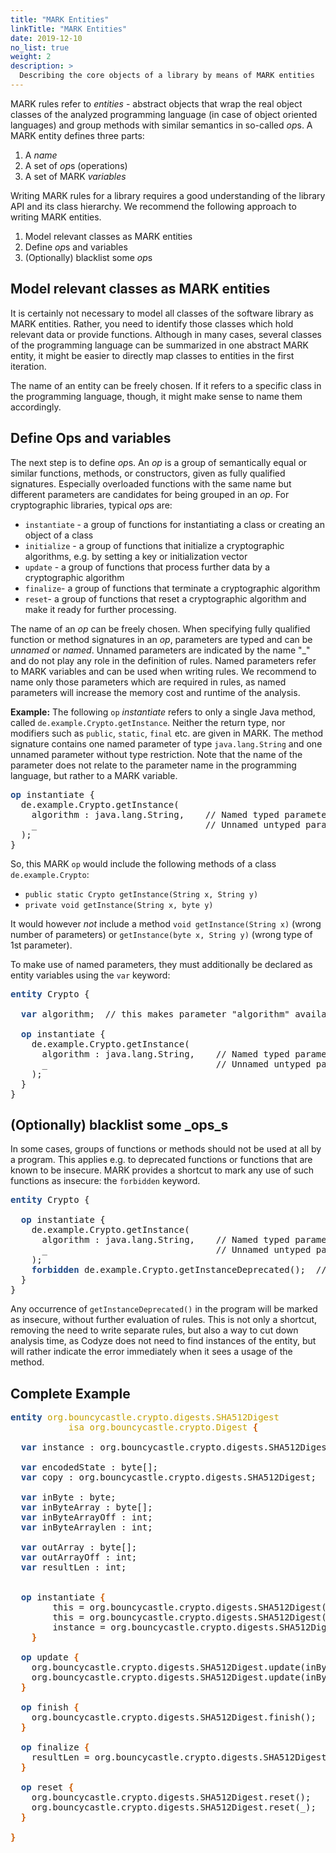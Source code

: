 ```yaml
---
title: "MARK Entities"
linkTitle: "MARK Entities"
date: 2019-12-10
no_list: true
weight: 2
description: >
  Describing the core objects of a library by means of MARK entities
---
```


MARK rules refer to _entities_ - abstract objects that wrap the real object classes of the analyzed programming language (in case of object oriented languages) and group methods with similar semantics in so-called *op*s. A MARK entity defines three parts:

1. A _name_
1. A set of *op*s (operations)
1. A set of MARK _variables_

Writing MARK rules for a library requires a good understanding of the library API and its class hierarchy. We recommend the following approach to writing MARK entities.

1. Model relevant classes as MARK entities
1. Define *op*s and variables
1. (Optionally) blacklist some *op*s

## Model relevant classes as MARK entities

It is certainly not necessary to model all classes of the software library as MARK entities. Rather, you need to identify those classes which hold relevant data or provide functions. Although in many cases, several classes of the programming language can be summarized in one abstract MARK entity, it might be easier to directly map classes to entities in the first iteration.

The name of an entity can be freely chosen. If it refers to a specific class in the programming language, though, it might make sense to name them accordingly.

## Define Ops and variables

The next step is to define *op*s. An _op_ is a group of semantically equal or similar functions, methods, or constructors, given as fully qualified signatures. Especially overloaded functions with the same name but different parameters are candidates for being grouped in an _op_. For cryptographic libraries, typical *op*s are:

- `instantiate` - a group of functions for instantiating a class or creating an object of a class
- `initialize` - a group of functions that initialize a cryptographic algorithms, e.g. by setting a key or initialization vector
- `update` - a group of functions that process further data by a cryptographic algorithm
- `finalize`- a group of functions that terminate a cryptographic algorithm
- `reset`- a group of functions that reset a cryptographic algorithm and make it ready for further processing. 

The name of an _op_ can be freely chosen. When specifying fully qualified function or method signatures in an _op_, parameters are typed and can be _unnamed_ or _named_. Unnamed parameters are indicated by the name "_" and do not play any role in the definition of rules. Named parameters refer to MARK variables and can be used when writing rules. We recommend to name only those parameters which are required in rules, as named parameters will increase the memory cost and runtime of the analysis.

__Example:__ The following `op` _instantiate_ refers to only a single Java method, called `de.example.Crypto.getInstance`. Neither the return type, nor modifiers such as `public`, `static`, `final` etc. are given in MARK. The method signature contains one named parameter of type `java.lang.String` and one unnamed parameter without type restriction. Note that the name of the parameter does not relate to the parameter name in the programming language, but rather to a MARK variable.

<pre>
<span style="color:#204a87;font-weight:bold">op</span> instantiate {
  de.example.Crypto.getInstance(
    algorithm : java.lang.String,    // Named typed parameter
    _                                // Unnamed untyped parameter
  );
}
</pre>

So, this MARK `op` would include the following methods of a class `de.example.Crypto`:

* `public static Crypto getInstance(String x, String y)`
* `private void getInstance(String x, byte y)`

It would however _not_ include a method `void getInstance(String x)` (wrong number of parameters) or `getInstance(byte x, String y)` (wrong type of 1st parameter).

To make use of named parameters, they must additionally be declared as entity variables using the `var` keyword:

<pre>
<span style="color:#204a87;font-weight:bold">entity</span> Crypto {

  <span style="color:#204a87;font-weight:bold">var</span> algorithm;  // this makes parameter "algorithm" available when writing rules.

  <span style="color:#204a87;font-weight:bold">op</span> instantiate {
    de.example.Crypto.getInstance(
      algorithm : java.lang.String,    // Named typed parameter
      _                                // Unnamed untyped parameter
    );
  }
}
</pre>


## (Optionally) blacklist some _ops_s

In some cases, groups of functions or methods should not be used at all by a program. This applies e.g. to deprecated functions or functions that are known to be insecure. MARK provides a shortcut to mark any use of such functions as insecure: the `forbidden` keyword.

<pre>
<span style="color:#204a87;font-weight:bold">entity</span> Crypto {

  <span style="color:#204a87;font-weight:bold">op</span> instantiate {
    de.example.Crypto.getInstance(
      algorithm : java.lang.String,    // Named typed parameter
      _                                // Unnamed untyped parameter
    );
    <span style="color:#204a87;font-weight:bold">forbidden</span> de.example.Crypto.getInstanceDeprecated();  // Any use of this function will be flagged
  }
}
</pre>

Any occurrence of `getInstanceDeprecated()` in the program will be marked as insecure, without further evaluation of rules. This is not only a shortcut, removing the need to write separate rules, but also a way to cut down analysis time, as Codyze does not need to find instances of the entity, but will rather indicate the error immediately when it sees a usage of the method.


## Complete Example


<pre>
<span style="color:#204a87;font-weight:bold">entity</span> <span style="color:#c4a000">org.bouncycastle.crypto.digests.SHA512Digest</span> 
           <span style="color:#c4a000">isa org.bouncycastle.crypto.Digest</span> <span style="color:#ce5c00;font-weight:bold">{</span>
  
  <span style="color:#204a87;font-weight:bold">var</span> instance : org.bouncycastle.crypto.digests.SHA512Digest; // Alternative for `this`
  
  <span style="color:#204a87;font-weight:bold">var</span> encodedState : byte[];
  <span style="color:#204a87;font-weight:bold">var</span> copy : org.bouncycastle.crypto.digests.SHA512Digest;
  
  <span style="color:#204a87;font-weight:bold">var</span> inByte : byte;
  <span style="color:#204a87;font-weight:bold">var</span> inByteArray : byte[];
  <span style="color:#204a87;font-weight:bold">var</span> inByteArrayOff : int;
  <span style="color:#204a87;font-weight:bold">var</span> inByteArraylen : int;
  
  <span style="color:#204a87;font-weight:bold">var</span> outArray : byte[];
  <span style="color:#204a87;font-weight:bold">var</span> outArrayOff : int;
  <span style="color:#204a87;font-weight:bold">var</span> resultLen : int;
  
  
  <span style="color:#204a87;font-weight:bold">op</span> instantiate <span style="color:#ce5c00;font-weight:bold">{</span>
        this = org.bouncycastle.crypto.digests.SHA512Digest();
        this = org.bouncycastle.crypto.digests.SHA512Digest(encodedState);
        instance = org.bouncycastle.crypto.digests.SHA512Digest(copy);
    <span style="color:#ce5c00;font-weight:bold">}</span>
  
  <span style="color:#204a87;font-weight:bold">op</span> update <span style="color:#ce5c00;font-weight:bold">{</span>
    org.bouncycastle.crypto.digests.SHA512Digest.update(inByte);
    org.bouncycastle.crypto.digests.SHA512Digest.update(inByteArray, inByteArrayOff, inByteArrayLen);
  <span style="color:#ce5c00;font-weight:bold">}</span>
  
  <span style="color:#204a87;font-weight:bold">op</span> finish <span style="color:#ce5c00;font-weight:bold">{</span>
    org.bouncycastle.crypto.digests.SHA512Digest.finish();
  <span style="color:#ce5c00;font-weight:bold">}</span>
  
  <span style="color:#204a87;font-weight:bold">op</span> finalize <span style="color:#ce5c00;font-weight:bold">{</span>
    resultLen = org.bouncycastle.crypto.digests.SHA512Digest.doFinal(outArray, outArrayOff);
  <span style="color:#ce5c00;font-weight:bold">}</span>
  
  <span style="color:#204a87;font-weight:bold">op</span> reset <span style="color:#ce5c00;font-weight:bold">{</span>
    org.bouncycastle.crypto.digests.SHA512Digest.reset();
    org.bouncycastle.crypto.digests.SHA512Digest.reset(_);
  <span style="color:#ce5c00;font-weight:bold">}</span>
  
<span style="color:#ce5c00;font-weight:bold">}</span>
</pre>